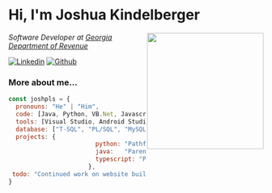 # Hi, I'm Joshua Kindelberger
<img align='right' src="https://lh3.googleusercontent.com/pw/AM-JKLW9p6zmo0azR3rhHH1fBHJoT5KMoExcv-kbTkg3t8lZQhbaIvra2W4duhBi87x2jrLmWCnl9WNf_p83YtT0aCPUA08Q3Q5F46R81nJH1k2oKGPnqwK34grJZfBjCC2BBJdMY1mX3NDAmolzxTUTMy743w=w717-h955-no?authuser=0" width="230">
<p><em>Software Developer at <a href="http://www.dor.ga.gov">Georgia Department of Revenue</a>
</em></p>

[![Linkedin](https://img.shields.io/badge/LinkedIn-0077B5?style=for-the-badge&logo=linkedin&logoColor=white<SUBJECT>-<STATUS>-<COLOR>.svg)](https://www.linkedin.com/in/joshua-kindelberger/)
[![Github](https://img.shields.io/github/followers/joshpls?label=Follow&style=social)](https://www.github.com/joshpls/)

### More about me...  

```javascript
const joshpls = {
  pronouns: "He" | "Him",
  code: [Java, Python, VB.Net, Javascript, Typescript, HTML, CSS, C#],
  tools: [Visual Studio, Android Studio, React, Node, Docker],
  database: ["T-SQL", "PL/SQL", "MySQL"],
  projects: {
                        python: "Pathfinding Visualizer",
                        java:   "Parent-Teacher Conference App",
                        typescript: "Portfolio Website"
                      },
 todo: "Continued work on website built in react / typescript."
}
```
